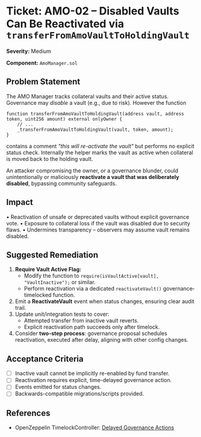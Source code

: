 # Ticket: AMO-02 – Disabled Vaults Can Be Reactivated via `transferFromAmoVaultToHoldingVault`

**Severity:** Medium

**Component:** `AmoManager.sol`

## Problem Statement
The AMO Manager tracks collateral vaults and their active status. Governance may *disable* a vault (e.g., due to risk). However the function
```solidity
function transferFromAmoVaultToHoldingVault(address vault, address token, uint256 amount) external onlyOwner {
    // ...
    _transferFromAmoVaultToHoldingVault(vault, token, amount);
}
```
contains a comment *"this will re-activate the vault"* but performs no explicit status check.  Internally the helper marks the vault as active when collateral is moved back to the holding vault.

An attacker compromising the owner, or a governance blunder, could unintentionally or maliciously **reactivate a vault that was deliberately disabled**, bypassing community safeguards.

## Impact
• Reactivation of unsafe or deprecated vaults without explicit governance vote.
• Exposure to collateral loss if the vault was disabled due to security flaws.
• Undermines transparency – observers may assume vault remains disabled.

## Suggested Remediation
1. **Require Vault Active Flag:**
   - Modify the function to `require(isVaultActive[vault], "VaultInactive");` or similar.
   - Perform reactivation via a dedicated `reactivateVault()` governance‐timelocked function.
2. Emit a **ReactivateVault** event when status changes, ensuring clear audit trail.
3. Update unit/integration tests to cover:
   - Attempted transfer from inactive vault reverts.
   - Explicit reactivation path succeeds only after timelock.
4. Consider **two-step process**: governance proposal schedules reactivation, executed after delay, aligning with other config changes.

## Acceptance Criteria
- [ ] Inactive vault cannot be implicitly re-enabled by fund transfer.
- [ ] Reactivation requires explicit, time-delayed governance action.
- [ ] Events emitted for status changes.
- [ ] Backwards-compatible migrations/scripts provided.

## References
- OpenZeppelin TimelockController: [Delayed Governance Actions](https://docs.openzeppelin.com/contracts/4.x/governance) 